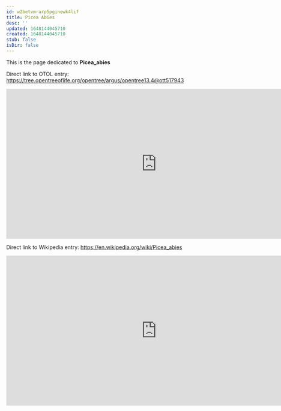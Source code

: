 ```yaml
---
id: w2betvmrarp5pginewk4lif
title: Picea Abies
desc: ''
updated: 1648144045710
created: 1648144045710
stub: false
isDir: false
---
```

This is the page dedicated to **Picea_abies**


Direct link to OTOL entry: https://tree.opentreeoflife.org/opentree/argus/opentree13.4@ott517943



<html>
    <body>
    <iframe src="https://tree.opentreeoflife.org/opentree/argus/opentree13.4@ott517943"
    width="800" height="400" frameborder="0" allowfullscreen> </iframe>
    </body>
</html>
    


Direct link to Wikipedia entry: https://en.wikipedia.org/wiki/Picea_abies



<html>
    <body>
    <iframe src="https://en.wikipedia.org/wiki/Picea_abies"
    width="800" height="400" frameborder="0" allowfullscreen> </iframe>
    </body>
</html>
    
